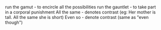 run the gamut - to encircle all the possibilities
run the gauntlet - to take part in a corporal punishment
All the same - denotes contrast (eg: Her mother is tall. All the same she is short)
Even so - denote contrast (same as "even though")
